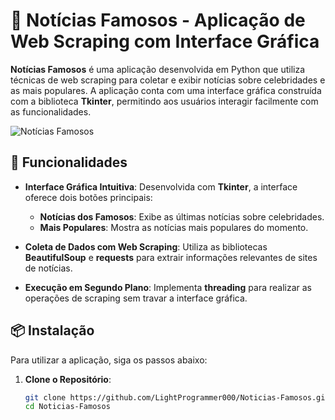 # 📰 Notícias Famosos - Aplicação de Web Scraping com Interface Gráfica

**Notícias Famosos** é uma aplicação desenvolvida em Python que utiliza técnicas de web scraping para coletar e exibir notícias sobre celebridades e as mais populares. A aplicação conta com uma interface gráfica construída com a biblioteca **Tkinter**, permitindo aos usuários interagir facilmente com as funcionalidades.

![Notícias Famosos](https://via.placeholder.com/1200x400.png?text=Not%C3%ADcias+Famosos+Banner)

## 🚀 Funcionalidades

- **Interface Gráfica Intuitiva**: Desenvolvida com **Tkinter**, a interface oferece dois botões principais:
  - **Notícias dos Famosos**: Exibe as últimas notícias sobre celebridades.
  - **Mais Populares**: Mostra as notícias mais populares do momento.

- **Coleta de Dados com Web Scraping**: Utiliza as bibliotecas **BeautifulSoup** e **requests** para extrair informações relevantes de sites de notícias.

- **Execução em Segundo Plano**: Implementa **threading** para realizar as operações de scraping sem travar a interface gráfica.

## 📦 Instalação

Para utilizar a aplicação, siga os passos abaixo:

1. **Clone o Repositório**:

   ```bash
   git clone https://github.com/LightProgrammer000/Noticias-Famosos.git
   cd Noticias-Famosos
